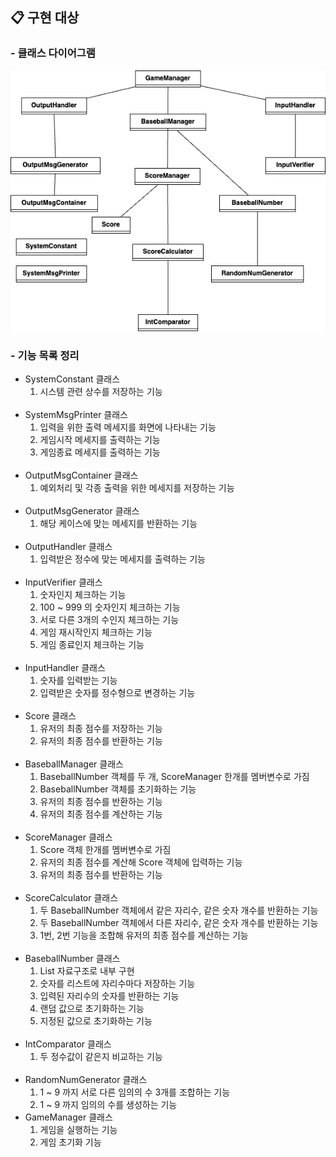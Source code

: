 ## 📋 구현 대상
### - 클래스 다이어그램

<img src="img/class4.png">

### - 기능 목록 정리

- SystemConstant 클래스
    1. 시스템 관련 상수를 저장하는 기능
       <br> <br>
- SystemMsgPrinter 클래스
    1. 입력을 위한 출력 메세지를 화면에 나타내는 기능
    2. 게임시작 메세지를 출력하는 기능
    3. 게임종료 메세지를 출력하는 기능
       <br><br>
- OutputMsgContainer 클래스
    1. 예외처리 및 각종 출력을 위한 메세지를 저장하는 기능
       <br> <br>
- OutputMsgGenerator 클래스
    1. 해당 케이스에 맞는 메세지를 반환하는 기능
       <br> <br>
- OutputHandler 클래스
    1. 입력받은 정수에 맞는 메세지를 출력하는 기능
       <br> <br>
- InputVerifier 클래스
    1. 숫자인지 체크하는 기능
    2. 100 ~ 999 의 숫자인지 체크하는 기능
    3. 서로 다른 3개의 수인지 체크하는 기능
    4. 게임 재시작인지 체크하는 기능
    5. 게임 종료인지 체크하는 기능
       <br> <br>
- InputHandler 클래스
    1. 숫자를 입력받는 기능
    2. 입력받은 숫자를 정수형으로 변경하는 기능
       <br> <br>
- Score 클래스
    1. 유저의 최종 점수를 저장하는 기능
    2. 유저의 최종 점수를 반환하는 기능
       <br> <br>
- BaseballManager 클래스
    1. BaseballNumber 객체를 두 개, ScoreManager 한개를 멤버변수로 가짐
    2. BaseballNumber 객체를 초기화하는 기능
    3. 유저의 최종 점수를 반환하는 기능
    4. 유저의 최종 점수를 계산하는 기능
       <br> <br>
- ScoreManager 클래스
    1. Score 객체 한개를 멤버변수로 가짐
    2. 유저의 최종 점수를 계산해 Score 객체에 입력하는 기능
    3. 유저의 최종 점수를 반환하는 기능
       <br> <br>
- ScoreCalculator 클래스
    1. 두 BaseballNumber 객체에서 같은 자리수, 같은 숫자 개수를 반환하는 기능
    2. 두 BaseballNumber 객체에서 다른 자리수, 같은 숫자 개수를 반환하는 기능
    3. 1번, 2번 기능을 조합해 유저의 최종 점수를 계산하는 기능
       <br> <br>
- BaseballNumber 클래스
    1. List 자료구조로 내부 구현
    2. 숫자를 리스트에 자리수마다 저장하는 기능
    3. 입력된 자리수의 숫자를 반환하는 기능
    4. 랜덤 값으로 초기화하는 기능
    5. 지정된 값으로 초기화하는 기능
       <br> <br>
- IntComparator 클래스
    1. 두 정수값이 같은지 비교하는 기능
       <br> <br>
- RandomNumGenerator 클래스
    1. 1 ~ 9 까지 서로 다른 임의의 수 3개를 조합하는 기능
    2. 1 ~ 9 까지 임의의 수를 생성하는 기능
- GameManager 클래스
    1. 게임을 실행하는 기능
    2. 게임 초기화 기능